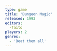 ```yaml
---
type: game
title: 'Dungeon Magic'
released: 1993
editors: 
  -Taito
players: 2
genres:
  - 'Beat them all'
---
```

